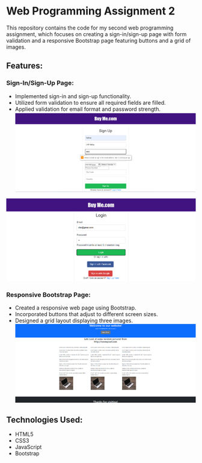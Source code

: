 # Web Programming Assignment 2

This repository contains the code for my second web programming assignment, which focuses on creating a sign-in/sign-up page with form validation and a responsive Bootstrap page featuring buttons and a grid of images.

## Features:

### Sign-In/Sign-Up Page:
- Implemented sign-in and sign-up functionality.
- Utilized form validation to ensure all required fields are filled.
- Applied validation for email format and password strength.
![alt text](signup.png)

 ![alt text](login.png)


### Responsive Bootstrap Page:
- Created a responsive web page using Bootstrap.
- Incorporated buttons that adjust to different screen sizes.
- Designed a grid layout displaying three images.
![alt text](task3.png) 


## Technologies Used:
- HTML5
- CSS3
- JavaScript
- Bootstrap